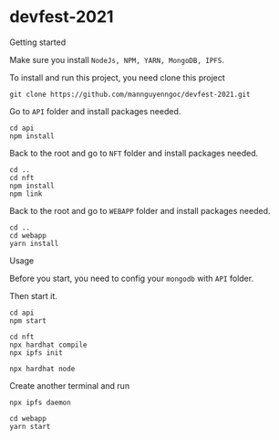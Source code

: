 # devfest-2021
Getting started

Make sure you install `NodeJs, NPM, YARN, MongoDB, IPFS`.

To install and run this project, you need clone this project
```
git clone https://github.com/mannguyenngoc/devfest-2021.git
```
Go to `API` folder and install packages needed.
```
cd api
npm install
```
Back to the root and go to `NFT` folder and install packages needed.
```
cd ..
cd nft
npm install
npm link
```
Back to the root and go to `WEBAPP` folder and install packages needed.
```
cd ..
cd webapp
yarn install
```
Usage

Before you start, you need to config your `mongodb` with `API` folder.

Then start it.
```
cd api
npm start
```
```
cd nft
npx hardhat compile
npx ipfs init
```
```
npx hardhat node
```
Create another terminal and run
```
npx ipfs daemon
```
```
cd webapp
yarn start
```

